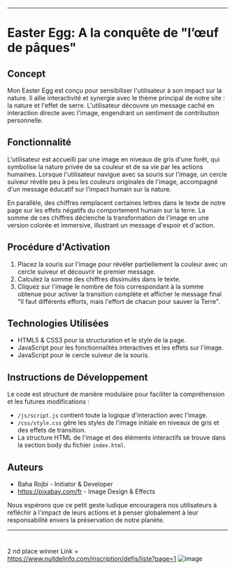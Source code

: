 
---

# Easter Egg: A la conquête de "l’œuf de pâques"

## Concept

Mon Easter Egg est conçu pour sensibiliser l'utilisateur à son impact sur la nature. Il allie interactivité et synergie avec le thème principal de notre site : la nature et l'effet de serre. L'utilisateur découvre un message caché en interaction directe avec l'image, engendrant un sentiment de contribution personnelle.

## Fonctionnalité

L'utilisateur est accueilli par une image en niveaux de gris d'une forêt, qui symbolise la nature privée de sa couleur et de sa vie par les actions humaines. Lorsque l'utilisateur navigue avec sa souris sur l'image, un cercle suiveur révèle peu à peu les couleurs originales de l'image, accompagné d'un message éducatif sur l'impact humain sur la nature.

En parallèle, des chiffres remplacent certaines lettres dans le texte de notre page sur les effets négatifs du comportement humain sur la terre. La somme de ces chiffres déclenche la transformation de l'image en une version colorée et immersive, illustrant un message d'espoir et d'action.

## Procédure d'Activation

1. Placez la souris sur l'image pour révéler partiellement la couleur avec un cercle suiveur et découvrir le premier message.
2. Calculez la somme des chiffres dissimulés dans le texte.
3. Cliquez sur l'image le nombre de fois correspondant à la somme obtenue pour activer la transition complète et afficher le message final "Il faut différents efforts, mais l'effort de chacun pour sauver la Terre".

## Technologies Utilisées

- HTML5 & CSS3 pour la structuration et le style de la page.
- JavaScript pour les fonctionnalités interactives et les effets sur l'image.
- JavaScript pour le cercle suiveur de la souris.
  
## Instructions de Développement

Le code est structuré de manière modulaire pour faciliter la compréhension et les futures modifications :
- `/js/script.js` contient toute la logique d'interaction avec l'image.
- `/css/style.css` gère les styles de l'image initiale en niveaux de gris et des effets de transition.
- La structure HTML de l'image et des éléments interactifs se trouve dans la section body du fichier `index.html`.

## Auteurs

- Baha Rojbi - Initiator & Developer
- https://pixabay.com/fr - Image Design & Effects

Nous espérons que ce petit geste ludique encouragera nos utilisateurs à réfléchir à l'impact de leurs actions et à penser globalement à leur responsabilité envers la préservation de notre planète.

---
#

2 nd place winner
Link = https://www.nuitdelinfo.com/inscription/defis/liste?page=1
![image](https://github.com/Baha-Rojbi/LaNuitDeLinfo-EasterEggChallenge/assets/101024667/a818de7b-d7c5-48df-9dcd-26f451a2f256)
